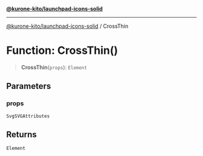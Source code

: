 [**@kurone-kito/launchpad-icons-solid**](../README.md)

***

[@kurone-kito/launchpad-icons-solid](../globals.md) / CrossThin

# Function: CrossThin()

> **CrossThin**(`props`): `Element`

## Parameters

### props

`SvgSVGAttributes`

## Returns

`Element`
